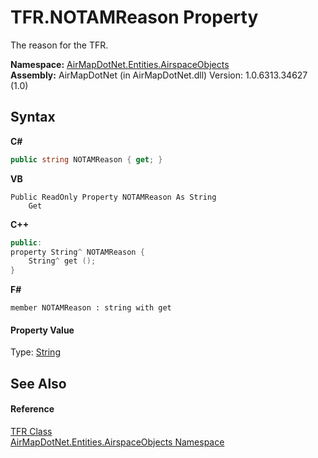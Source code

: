 # TFR.NOTAMReason Property 
 

The reason for the TFR.

**Namespace:**&nbsp;<a href="N_AirMapDotNet_Entities_AirspaceObjects">AirMapDotNet.Entities.AirspaceObjects</a><br />**Assembly:**&nbsp;AirMapDotNet (in AirMapDotNet.dll) Version: 1.0.6313.34627 (1.0)

## Syntax

**C#**<br />
``` C#
public string NOTAMReason { get; }
```

**VB**<br />
``` VB
Public ReadOnly Property NOTAMReason As String
	Get
```

**C++**<br />
``` C++
public:
property String^ NOTAMReason {
	String^ get ();
}
```

**F#**<br />
``` F#
member NOTAMReason : string with get

```


#### Property Value
Type: <a href="http://msdn2.microsoft.com/en-us/library/s1wwdcbf" target="_blank">String</a>

## See Also


#### Reference
<a href="T_AirMapDotNet_Entities_AirspaceObjects_TFR">TFR Class</a><br /><a href="N_AirMapDotNet_Entities_AirspaceObjects">AirMapDotNet.Entities.AirspaceObjects Namespace</a><br />